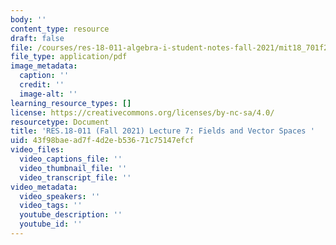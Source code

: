 ```yaml
---
body: ''
content_type: resource
draft: false
file: /courses/res-18-011-algebra-i-student-notes-fall-2021/mit18_701f21_lect7.pdf
file_type: application/pdf
image_metadata:
  caption: ''
  credit: ''
  image-alt: ''
learning_resource_types: []
license: https://creativecommons.org/licenses/by-nc-sa/4.0/
resourcetype: Document
title: 'RES.18-011 (Fall 2021) Lecture 7: Fields and Vector Spaces '
uid: 43f98bae-ad7f-4d2e-b536-71c75147efcf
video_files:
  video_captions_file: ''
  video_thumbnail_file: ''
  video_transcript_file: ''
video_metadata:
  video_speakers: ''
  video_tags: ''
  youtube_description: ''
  youtube_id: ''
---
```

